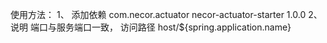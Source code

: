 使用方法：
1、 添加依赖
<dependency>
<groupId>com.necor.actuator</groupId>
<artifactId>necor-actuator-starter</artifactId>
<version>1.0.0</version>
</dependency>
2、 说明
端口与服务端口一致， 访问路径 host/${spring.application.name}